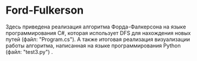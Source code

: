 # Ford-Fulkerson
Здесь приведена реализация алгоритма Форда-Фалкерсона на языке программирования C#, которая использует DFS для нахождения новых путей (файл: "Program.cs"). А также итоговая реализация визуализации работы алгоритма, написанная на языке программирования Python (файл: "test3.py") .
